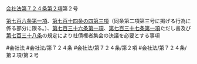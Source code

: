 [会社法第７２４条第２項](会社法＿＿＿＿第７２４条第２項)第２号

[第七百六条第一項](会社法＿＿＿＿第７０６条第１項)、[第七百十四条の四第三項](会社法＿＿＿＿第７１４条の４第３項)（同条第二項第三号に掲げる行為に係る部分に限る。）、[第七百三十六条第一項](会社法＿＿＿＿第７３６条第１項)、[第七百三十七条第一項](会社法＿＿＿＿第７３７条第１項)ただし書及び[第七百三十八条](会社法＿＿＿＿第７３８条)の規定により社債権者集会の決議を必要とする事項


#会社法
#会社法/第７２４条
#会社法/第７２４条/第２項
#会社法/第７２４条/第２項/第２号
